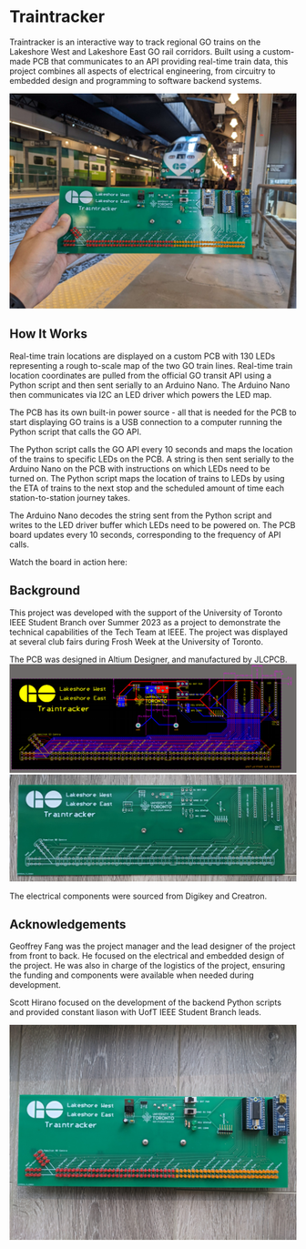 # Traintracker
Traintracker is an interactive way to track regional GO trains on the Lakeshore West and Lakeshore East GO rail corridors. Built using a custom-made PCB that communicates to an API providing real-time train data, this project combines all aspects of electrical engineering, from circuitry to embedded design and programming to software backend systems. 

![gotrain](./images/1.jpg)

##  How It Works
Real-time train locations are displayed on a custom PCB with 130 LEDs representing a rough to-scale map of the two GO train lines. Real-time train location coordinates are pulled from the official GO transit API using a Python script and then sent serially to an Arduino Nano. The Arduino Nano then communicates via I2C an LED driver which powers the LED map. 

The PCB has its own built-in power source - all that is needed for the PCB to start displaying GO trains is a USB connection to a computer running the Python script that calls the GO API. 

The Python script calls the GO API every 10 seconds and maps the location of the trains to specific LEDs on the PCB. A string is then sent serially to the Arduino Nano on the PCB with instructions on which LEDs need to be turned on. The Python script maps the location of trains to LEDs by using the ETA of trains to the next stop and the scheduled amount of time each station-to-station journey takes. 

The Arduino Nano decodes the string sent from the Python script and writes to the LED driver buffer which LEDs need to be powered on. The PCB board updates every 10 seconds, corresponding to the frequency of API calls. 

Watch the board in action here: 

## Background
This project was developed with the support of the University of Toronto IEEE Student Branch over Summer 2023 as a project to demonstrate the technical capabilities of the Tech Team at IEEE. The project was displayed at several club fairs during Frosh Week at the University of Toronto.

The PCB was designed in Altium Designer, and manufactured by JLCPCB. 
![altium](./images/2.PNG)
![manufactured board](./images/3-board.jpg)

The electrical components were sourced from Digikey and Creatron. 
## Acknowledgements
Geoffrey Fang was the project manager and the lead designer of the project from front to back. He focused on the electrical and embedded design of the project. He was also in charge of the logistics of the project, ensuring the funding and components were available when needed during development. 

Scott Hirano focused on the development of the backend Python scripts and provided constant liason with UofT IEEE Student Branch leads. 

![completed build](./images/4.jpg)
